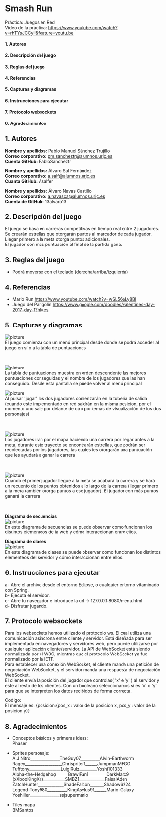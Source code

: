 # Smash Run
Práctica: Juegos en Red<br>
Vídeo de la práctica: https://www.youtube.com/watch?v=rhTYsJCCyiI&feature=youtu.be

  #### 1. Autores
  #### 2. Descripción del juego
  #### 3. Reglas del juego
  #### 4. Referencias
  #### 5. Capturas y diagramas
  #### 6. Instrucciones para ejecutar
  #### 7. Protocolo websockets
  #### 8. Agradecimientos

## 1. Autores
**Nombre y apellidos:** Pablo Manuel Sánchez Trujillo<br>
**Correo corporativo:** pm.sancheztr@alumnos.urjc.es<br>
**Cuenta GitHub:** PabloSancheztr<br>

**Nombre y apellidos:** Álvaro Sal Fernández <br>
**Correo corporativo:** a.salf@alumnos.urjc.es<br>
**Cuanta GitHub:** Asalfer<br>

**Nombre y apellidos:** Álvaro Navas Castillo<br>
**Correo corporativo:** a.navasca@alumnos.urjc.es<br>
**Cuenta de GitHub:** 13alvaro13<br>

## 2. Descripción del juego

El juego se basa en carreras competitivas en tiempo real entre 2 jugadores.<br>
Se crearán estrellas que otorgarán puntos al marcador de cada jugador.<br>
Llegar primero a la meta otorga puntos adicionales.<br>
El jugador con más puntuación al final de la partida gana.<br>


## 3. Reglas del juego

- Podrá moverse con el teclado (derecha/arriba/izquierda)


## 4. Referencias
- Mario Run  https://www.youtube.com/watch?v=wSL56aLy8BI
- Juego del Pangolín https://www.google.com/doodles/valentines-day-2017-day-1?hl=es

## 5. Capturas y diagramas
![picture](https://github.com/PabloSancheztr/Smash-Run/blob/master/captura4.png)<br>
El juego comienza con un menú principal desde donde se podrá acceder al juego en sí o a la tabla de puntuaciones<br><br><br>

![picture](https://github.com/PabloSancheztr/Smash-Run/blob/master/captura5.png)<br>
La tabla de puntuaciones muestra en orden descendente las mejores puntuaciones conseguidas y el nombre de los jugadores que las han
conseguido. Desde esta pantalla se puede volver al menú principal

![picture](https://github.com/PabloSancheztr/Smash-Run/blob/master/captura1.png) <br>
Al pulsar 'jugar' los dos jugadores comenzarán en la tuberia de salida (cuando este implementado en red saldrán en la misma posicion, por el momento uno sale por delante de otro por temas de visualización de los dos personajes) <br><br><br>

![picture](https://github.com/PabloSancheztr/Smash-Run/blob/master/captura2.png)<br>
Los jugadores iran por el mapa haciendo una carrera por llegar antes a la meta, durante este trayecto se encontrarán estrellas, que
podrán ser recolectadas por los jugadores, las cuales les otorgarán una puntuación que les ayudará a ganar la carrera <br><br><br>

![picture](https://github.com/PabloSancheztr/Smash-Run/blob/master/captura3.png)<br>
Cuando el primer jugador llegue a la meta se acabará la carrera y se hará un recuento de los puntos obtenidos a lo largo de la carrera (llegar primero a la meta también otorga puntos a ese jugador). El jugador con más puntos ganará la carrera<br><br><br>

**Diagrama de secuencias**<br>
![picture](https://github.com/PabloSancheztr/Smash-Run/blob/master/Sin%20t%C3%ADtulo.png)<br>
En este diagrama de secuencias se puede observar como funcionan los distintos elementeos de la web y cómo interaccionan entre ellos.

**Diagrama de clases**<br>
![picture](https://github.com/PabloSancheztr/Smash-Run/blob/master/diagrama%20de%20clases%20websocket.png)<br>
En este diagrama de clases se puede observar como funcionan los distintos elementeos del servidor y cómo interaccionan entre ellos.


## 6. Instrucciones para ejecutar
a- Abre el archivo desde el entorno Eclipse, o cualquier entorno vitaminado con Spring.<br>
b- Ejecuta el servidor.<br>
c- Abre tu navegador e introduce la url -> 127.0.0.1:8080/menu.html <br>
d- Disfrutar jugando.<br>

## 7. Protocolo websockets
Para los websockets hemos utilizado el protocolo ws. El cual utiliza una comunicación asíncrona entre cliente y servidor. Está diseñada para ser implementada en navegadores y servidores web, pero puede utilizarse por cualquier aplicación cliente/servidor. La API de WebSocket está siendo normalizada por el W3C, mientras que el protocolo WebSocket ya fue normalizado por la IETF.<br>
Para establecer una conexión WebSocket, el cliente manda una petición de negociación WebSocket, y el servidor manda una respuesta de negociación WebSocket.<br>
El cliente envía la posición del jugador que controlas( 'x' e 'y' ) al servidor y este al resto de los clientes. Con un booleano seleccionamos si es 'x' o 'y' para que se interpreten los datos recibidos de forma correcta.<br>

Codigo: <br>
El mensaje es: {posicion:{pos_x : valor de la posicion x, pos_y : valor de la posicion y}}


## 8. Agradecimientos
- Conceptos básicos y primeras ideas:<br>
    Phaser
    
- Sprites personaje:<br>
    A.J Nitro_______________TheGuy07__________Alvin-Earthworm<br>
    Ragey___________________Chrispriter1______JumpmanMFGG<br>
    Tufftony________________LuigiRulz_________Yoshi101333<br>
    Alpha-the-Hedgehog______BrawlFan1_________DarkMarc9<br>
    (xXbooKingXx)___________SMBZ1_____________FaisalAden<br>
    ZatchHunter_____________ShadeFalcon_______Shadow6224<br>
    Legend-Tony980__________KingAsylus91______Mario-Galaxy<br>
    Yoshiller_______________ssjsupermario<br>
    
 - Tiles mapa<br>
    BMSantos
